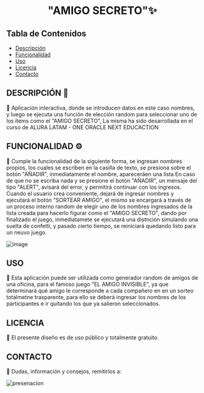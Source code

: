 <h1 align="center">"AMIGO SECRETO"✨</h1>

## Tabla de Contenidos

- [Descripción](#descripción-)
- [Funcionalidad](#funcionalidad-)
- [Uso](#uso)
- [Licencia](#licencia)
- [Contacto](#contacto)


## DESCRIPCIÓN 📝

📌 Aplicación interactiva, donde se introducen datos en este caso nombres, y luego se ejecuta una función de elección random para seleccionar uno de los items como el "AMIGO SECRETO",
    La misma ha sido desarrollada en el curso de ALURA LATAM - ONE ORACLE NEXT EDUCACTION

 
## FUNCIONALIDAD ⚙️

📌 Cumple la funcionalidad de la siguiente forma, se ingresan nombres propios, los cuales se escriben en la casilla de texto, se presiona sobre el botón "AÑADIR", inmediatamente el nombre, apareceráen una lista
En caso de que no se escriba nada y se presione el botón "AÑADIR", un mensaje del tipo "ALERT", avisará del error, y permitirá continuar con los ingresos. Cuando el usuario crea conveniente, dejará de ingresar nombres y ejecutará el botón "SORTEAR AMIGO", el mismo se encargará a través de un proceso interno random de elegir uno de los nombres ingresados de la lista creada para hacerlo figurar como el "AMIGO SECRETO", dando por finalizado el juego, inmediatamete se ejecutará una distnción simulando una suelta de confetti, y pasado cierto tiempo, se reiniciará quedando listo para un neuvo juego.

![image](https://github.com/user-attachments/assets/cbe31f1d-fc00-49ba-8799-d1802dd646e0)


## USO

📌 Esta aplicación puede ser utilizada como generador random de amigos de una oficina, para el famoso juego "EL AMIGO INVISIBLE", ya que determinará qué amigo le corresponde a cada compañero en en un sorteo totalmetne trasparente, para ello se deberá ingresar los nombres de los participantes e ir quitando los que ya salieron seleccionados.

  
## LICENCIA

📌 El presente diseño es de uso público y totalmente gratuito.

## CONTACTO

📌 Dudas, información y consejos, remitirlos a:

![presenacion](https://github.com/user-attachments/assets/8c539e43-093c-452c-b36f-ca6d2ef29770)





  
  

